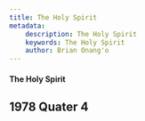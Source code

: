 ```yaml
---
title: The Holy Spirit
metadata:
    description: The Holy Spirit
    keywords: The Holy Spirit
    author: Brian Onang'o
---
```


#### The Holy Spirit

## 1978 Quater 4
